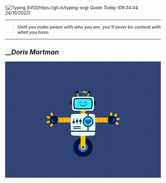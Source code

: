 [![Typing SVG](https://readme-typing-svg.herokuapp.com?font=Press+Start+2P&color=C2F784&size=35&width=900&height=100&lines=Hello+World%2C+I'm+Hung+!)](https://git.io/typing-svg) 
 _Quote Today (09:34:04, 24/10/2022)_
___
>**_Until you make peace with who you are, you'll never be content with what you have._**
___

## __**_Doris Mortman_**

![RobotDance](src/assets/images/robot-dancing-dribble.gif?style=center)
